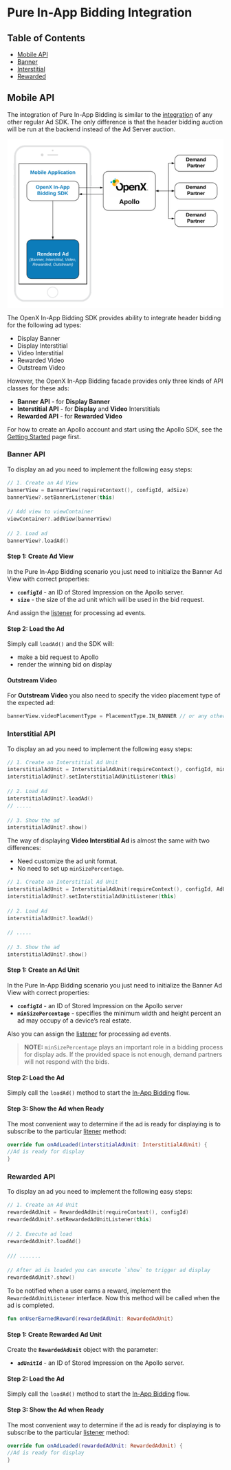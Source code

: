 # Pure In-App Bidding Integration

## Table of Contents

- [Mobile API](#mobile-api)
- [Banner](#banner-api)
- [Interstitial](#interstitial-api)
- [Rewarded](#rewarded-api)

## Mobile API

The integration of Pure In-App Bidding is similar to the [integration](../android-sdk-integration.md) of any other regular Ad SDK. The only difference is that the header bidding auction will be run at the backend instead of the Ad Server auction.

<img src="../res/Pure-In-App-Bidding-Integration.png" alt="Pipeline Screenshot" align="center">


The OpenX In-App Bidding SDK provides ability to integrate header bidding for the following ad types:

- Display Banner
- Display Interstitial
- Video Interstitial
- Rewarded Video
- Outstream Video

However, the OpenX In-App Bidding facade provides only three kinds of API classes for these ads:

- **Banner API** - for **Display Banner**
- **Interstitial API** - for **Display** and **Video** Interstitials
- **Rewarded API** - for **Rewarded Video**

For how to create an Apollo account and start using the Apollo SDK, see the [Getting Started](../android-in-app-bidding-getting-started.md) page first.

### Banner API

To display an ad you need to implement the following easy steps:


``` kotlin
// 1. Create an Ad View
bannerView = BannerView(requireContext(), configId, adSize)
bannerView?.setBannerListener(this)

// Add view to viewContainer
viewContainer?.addView(bannerView)

// 2. Load ad
bannerView?.loadAd()
```

#### Step 1: Create Ad View

In the Pure In-App Bidding scenario you just need to initialize the Banner Ad View with correct properties:

- **`configId`** - an ID of Stored Impression on the Apollo server.
- **`size`** - the size of the ad unit which will be used in the bid request.

And assign the [listener](../android-in-app-bidding-listeners.md) for processing ad events.

#### Step 2: Load the Ad

Simply call `loadAd()` and the SDK will:

- make a bid request to Apollo
- render the winning bid on display

#### Outstream Video

For **Outstream Video** you also need to specify the video placement type of the expected ad:

``` kotlin
bannerView.videoPlacementType = PlacementType.IN_BANNER // or any other available type
```

### Interstitial API

To display an ad you need to implement the following easy steps:


``` kotlin
// 1. Create an Interstitial Ad Unit
interstitialAdUnit = InterstitialAdUnit(requireContext(), configId, minSizePercentage)
interstitialAdUnit?.setInterstitialAdUnitListener(this)

// 2. Load Ad
interstitialAdUnit?.loadAd()
// .....

// 3. Show the ad
interstitialAdUnit?.show()
```

The way of displaying **Video Interstitial Ad** is almost the same with two differences:

- Need customize the ad unit format.
- No need to set up `minSizePercentage`.

``` kotlin
// 1. Create an Interstitial Ad Unit
interstitialAdUnit = InterstitialAdUnit(requireContext(), configId, AdUnitFormat.VIDEO)
interstitialAdUnit?.setInterstitialAdUnitListener(this)

// 2. Load Ad
interstitialAdUnit?.loadAd()

// .....

// 3. Show the ad
interstitialAdUnit?.show()
```


#### Step 1: Create an Ad Unit


In the Pure In-App Bidding scenario you just need to initialize the Banner Ad View with correct properties:

- **`configId`** - an ID of Stored Impression on the Apollo server
- **`minSizePercentage`** - specifies the minimum width and height percent an ad may occupy of a device’s real estate.

Also you can assign the [listener](../android-in-app-bidding-listeners.md) for processing ad events.

> **NOTE:** `minSizePercentage` plays an important role in a bidding process for display ads. If the provided space is not enough, demand partners will not respond with the bids.

#### Step 2: Load the Ad

Simply call the `loadAd()` method to start the [In-App Bidding](../android-in-app-bidding-getting-started.md) flow.


#### Step 3: Show the Ad when Ready


The most convenient way to determine if the ad is ready for displaying is to subscribe to the particular [litener](../android-in-app-bidding-listeners.md) method:

``` kotlin
override fun onAdLoaded(interstitialAdUnit: InterstitialAdUnit) {
//Ad is ready for display
}
```

### Rewarded API

To display an ad you need to implement the following easy steps:


``` kotlin
// 1. Create an Ad Unit
rewardedAdUnit = RewardedAdUnit(requireContext(), configId)
rewardedAdUnit?.setRewardedAdUnitListener(this)

// 2. Execute ad load
rewardedAdUnit?.loadAd()

/// .......

// After ad is loaded you can execute `show` to trigger ad display
rewardedAdUnit?.show()
```

To be notified when a user earns a reward, implement the `RewardedAdUnitListener` interface. Now this method will be called when the ad is completed.

``` kotlin
fun onUserEarnedReward(rewardedAdUnit: RewardedAdUnit)
```


#### Step 1: Create Rewarded Ad Unit

Create the **`RewardedAdUnit`** object with the parameter:

- **`adUnitId`** - an ID of Stored Impression on the Apollo server.

#### Step 2: Load the Ad

Simply call the `loadAd()` method to start the [In-App Bidding](../android-in-app-bidding-getting-started.md) flow.


#### Step 3: Show the Ad when Ready


The most convenient way to determine if the ad is ready for displaying is to subscribe to the particular [listener](../android-in-app-bidding-listeners.md) method:

``` kotlin
override fun onAdLoaded(rewardedAdUnit: RewardedAdUnit) {
//Ad is ready for display
}
```
